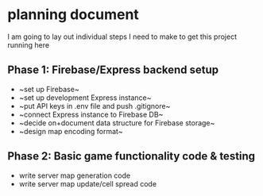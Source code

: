 # planning document

I am going to lay out individual steps I need to make to get this project running here

## Phase 1: Firebase/Express backend setup

- ~set up Firebase~
- ~set up development Express instance~
- ~put API keys in .env file and push .gitignore~
- ~connect Express instance to Firebase DB~
- ~decide on+document data structure for Firebase storage~
- ~design map encoding format~

## Phase 2: Basic game functionality code & testing

- write server map generation code
- write server map update/cell spread code
